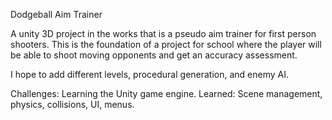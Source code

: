 Dodgeball Aim Trainer

A unity 3D project in the works that is a pseudo aim trainer for first person shooters. This is the foundation of a project for school where the player will be able to shoot moving opponents and get an accuracy assessment.

I hope to add different levels, procedural generation, and enemy AI.

Challenges: Learning the Unity game engine.
Learned: Scene management, physics, collisions, UI, menus.
